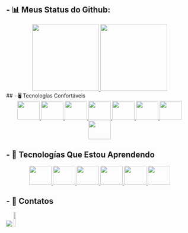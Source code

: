 ## - 📊 Meus Status do Github:
<div align="center">
  <a href="https://github.com/CauaRojas">
  <img height="180em" src="https://github-readme-stats.vercel.app/api?username=CauaRojas&show_icons=true&theme=github_dark&include_all_commits=true&count_private=true"/>
  <img height="180em" src="https://github-readme-stats.vercel.app/api/top-langs/?username=CauaRojas&layout=compact&langs_count=7&theme=github_dark"/></a>
</div>
## - 🖥 Tecnologías Confortáveis
<div align="center">
  <a href="https://developer.mozilla.org/en-US/docs/Web/HTML" target="_blank"><img height="50" width="60" src="https://cdn.jsdelivr.net/gh/devicons/devicon/icons/html5/html5-original.svg" /> </a>
  <a href="https://developer.mozilla.org/en-US/docs/Web/css" target="_blank"><img height="50" width="60" src="https://cdn.jsdelivr.net/gh/devicons/devicon/icons/css3/css3-original.svg" /> </a>
  <a href="https://developer.mozilla.org/en-US/docs/Web/javascript" target="_blank"><img height="50" width="60" src="https://cdn.jsdelivr.net/gh/devicons/devicon/icons/javascript/javascript-original.svg" /> </a>
  <a href="https://nodejs.org/en/" target="_blank"><img height="50" width="60" src="https://cdn.jsdelivr.net/gh/devicons/devicon/icons/nodejs/nodejs-original-wordmark.svg" /> </a>
  <a href="https://www.typescriptlang.org" target="_blank"><img height="50" width="60" src="https://cdn.jsdelivr.net/gh/devicons/devicon/icons/typescript/typescript-original.svg" /> </a>
  <a href="https://reactjs.org" target="_blank"><img height="50" width="60" src="https://cdn.jsdelivr.net/gh/devicons/devicon/icons/react/react-original-wordmark.svg" /> </a>
  <a href="https://www.npmjs.com" target="_blank"><img height="50" width="60" src="https://cdn.jsdelivr.net/gh/devicons/devicon/icons/npm/npm-original-wordmark.svg" /> </a>
  <a href="https://git-scm.com" target="_blank"><img height="50" width="60" src="https://cdn.jsdelivr.net/gh/devicons/devicon/icons/git/git-original-wordmark.svg" /> </a>
</div>

## - 📖 Tecnologías Que Estou Aprendendo

<div align="center">
  <a href="https://www.rust-lang.org" target="_blank"><img height="50" width="60" src="https://cdn.jsdelivr.net/gh/devicons/devicon/icons/rust/rust-plain.svg" /> </a>
  <a href="https://flutter.dev" target="_blank"><img height="50" width="60" src="https://cdn.jsdelivr.net/gh/devicons/devicon/icons/flutter/flutter-original.svg" /> </a>
  <a href="https://en.wikipedia.org/wiki/C_(programming_language)" target="_blank"><img height="50" width="60" src="https://cdn.jsdelivr.net/gh/devicons/devicon/icons/c/c-original.svg" /> </a>
  <a href="https://flutter.dev" target="_blank"><img height="50" width="60" src="https://cdn.jsdelivr.net/gh/devicons/devicon/icons/mongodb/mongodb-original-wordmark.svg" /> </a>
  <a href="https://firebase.google.com" target="_blank"><img height="50" width="60" src="https://cdn.jsdelivr.net/gh/devicons/devicon/icons/firebase/firebase-plain-wordmark.svg" /> </a>
  <a href="https://tailwindcss.com" target="_blank"><img height="50" width="60" src="https://cdn.jsdelivr.net/gh/devicons/devicon/icons/tailwindcss/tailwindcss-original-wordmark.svg" /> </a>
</div>

## - 👋 Contatos
<div>
  <a href="https://www.linkedin.com/in/cauã-alencar-rojas-romero-02553b240/" target="_blank"><img src="https://img.shields.io/badge/-LinkedIn-%230077B5?style=for-the-badge&logo=linkedin&logoColor=white" target="_blank"></a>
  <a href = "mailto:cauarojas@hotmail.com"><img src="https://img.shields.io/badge/Email-orange?style=for-the-badge&logo=mail.ru" style="height:10%" target="_blank"></a>
</div>
